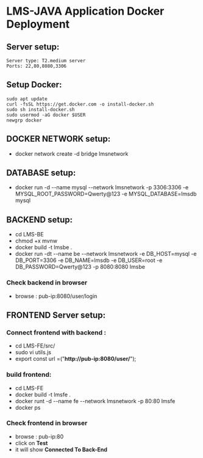 # LMS-JAVA Application Docker Deployment
## Server setup:
    Server type: T2.medium server
    Ports: 22,80,8080,3306
    
## Setup Docker:
    sudo apt update
    curl -fsSL https://get.docker.com -o install-docker.sh
    sudo sh install-docker.sh
    sudo usermod -aG docker $USER
    newgrp docker
    
## DOCKER NETWORK setup:
- docker network create -d bridge lmsnetwork
    
## DATABASE setup:
- docker run -d --name mysql --network lmsnetwork -p 3306:3306 -e MYSQL_ROOT_PASSWORD=Qwerty@123 -e MYSQL_DATABASE=lmsdb mysql

## BACKEND setup:
- cd LMS-BE
- chmod +x mvnw
- docker build -t lmsbe .
- docker run -dt --name be --network lmsnetwork -e DB_HOST=mysql -e DB_PORT=3306 -e DB_NAME=lmsdb -e DB_USER=root -e DB_PASSWORD=Qwerty@123 -p 8080:8080 lmsbe
### Check backend in browser
- browse : pub-ip:8080/user/login

## FRONTEND Server setup:

### Connect frontend with backend  : 
- cd LMS-FE/src/
- sudo vi utils.js
- export const url =("**http://pub-ip:8080/user/**");

### build frontend:
- cd LMS-FE
- docker build -t lmsfe .
- docker runt -d --name fe --network lmsnetwork -p 80:80 lmsfe
- docker ps
### Check frontend in browser
- browse : pub-ip:80
- click on **Test**
- it will show **Connected To Back-End**
